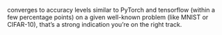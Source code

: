 converges to accuracy levels similar to PyTorch
and tensorflow (within a few percentage points) on a given well-known problem 
(like MNIST or CIFAR-10), 
that’s a strong indication you’re on the right track.


